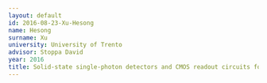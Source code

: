 ```yaml
---
layout: default 
id: 2016-08-23-Xu-Hesong
name: Hesong
surname: Xu
university: University of Trento
advisor: Stoppa David
year: 2016
title: Solid-state single-photon detectors and CMOS readout circuits for positron emission tomography applications
---
```

